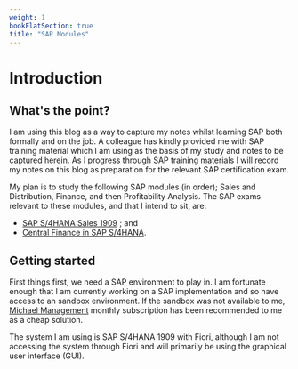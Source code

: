 ```yaml
---
weight: 1
bookFlatSection: true
title: "SAP Modules"
---
```


# Introduction

## What's the point?

I am using this blog as a way to capture my notes whilst learning SAP both formally and on the job. A colleague has kindly provided me with SAP training material which I am using as the basis of my study and notes to be captured herein. As I progress through SAP training materials I will record my notes on this blog as preparation for the relevant SAP certification exam.

My plan is to study the following SAP modules (in order); Sales and Distribution, Finance, and then Profitability Analysis. The SAP exams relevant to these modules, and that I intend to sit, are:

-  [SAP S/4HANA Sales 1909](https://training.sap.com/certification/c_ts462_1909-sap-certified-application-associate---sap-s4hana-sales-1909-g/) ; and
- [Central Finance in SAP S/4HANA](https://training.sap.com/certification/c_s4fcf_1809-sap-certified-application-associate---central-finance-in-sap-s4hana-g/).


## Getting started

First things first, we need a SAP environment to play in. I am fortunate enough that I am currently working on a SAP implementation and so have access to an sandbox environment. If the sandbox was not available to me, [Michael Management](https://www.michaelmanagement.com/sap-access.asp) monthly subscription has been recommended to me as a cheap solution.  

The system I am using is SAP S/4HANA 1909 with Fiori, although I am not accessing the system through Fiori and will primarily be using the graphical user interface (GUI).
